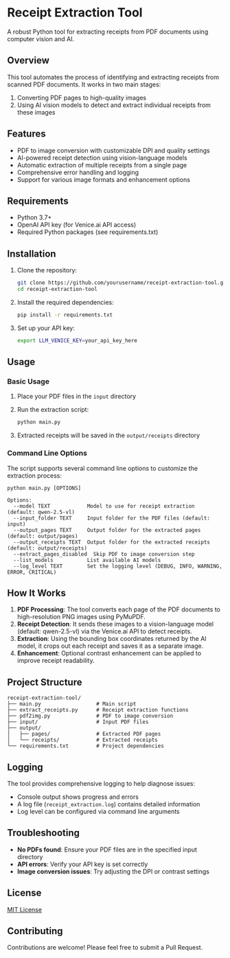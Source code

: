 # Receipt Extraction Tool
A robust Python tool for extracting receipts from PDF documents using computer vision and AI.

## Overview
This tool automates the process of identifying and extracting receipts from scanned PDF documents. It works in two main stages:

1. Converting PDF pages to high-quality images
2. Using AI vision models to detect and extract individual receipts from these images

## Features
- PDF to image conversion with customizable DPI and quality settings
- AI-powered receipt detection using vision-language models
- Automatic extraction of multiple receipts from a single page
- Comprehensive error handling and logging
- Support for various image formats and enhancement options


## Requirements
- Python 3.7+
- OpenAI API key (for Venice.ai API access)
- Required Python packages (see requirements.txt)


## Installation

1. Clone the repository:
    ```bash
    git clone https://github.com/yourusername/receipt-extraction-tool.git
    cd receipt-extraction-tool
    ```

2. Install the required dependencies:
    ```bash
    pip install -r requirements.txt
    ```

3. Set up your API key:
    ```bash
    export LLM_VENICE_KEY=your_api_key_here
    ``` 


## Usage

### Basic Usage

1. Place your PDF files in the `input` directory

2. Run the extraction script:
    ```bash
    python main.py
    ```

3. Extracted receipts will be saved in the `output/receipts` directory


### Command Line Options

The script supports several command line options to customize the extraction process:

```
python main.py [OPTIONS]

Options:
  --model TEXT            Model to use for receipt extraction (default: qwen-2.5-vl)
  --input_folder TEXT     Input folder for the PDF files (default: input)
  --output_pages TEXT     Output folder for the extracted pages (default: output/pages)
  --output_receipts TEXT  Output folder for the extracted receipts (default: output/receipts)
  --extract_pages_disabled  Skip PDF to image conversion step
  --list_models           List available AI models
  --log_level TEXT        Set the logging level (DEBUG, INFO, WARNING, ERROR, CRITICAL)
```

## How It Works

1. **PDF Processing**: The tool converts each page of the PDF documents to high-resolution PNG images using PyMuPDF.
2. **Receipt Detection**: It sends these images to a vision-language model (default: qwen-2.5-vl) via the Venice.ai API to detect receipts.
3. **Extraction**: Using the bounding box coordinates returned by the AI model, it crops out each receipt and saves it as a separate image.
4. **Enhancement**: Optional contrast enhancement can be applied to improve receipt readability.

## Project Structure

```
receipt-extraction-tool/
├── main.py                  # Main script
├── extract_receipts.py      # Receipt extraction functions
├── pdf2img.py               # PDF to image conversion
├── input/                   # Input PDF files
├── output/
│   ├── pages/               # Extracted PDF pages
│   └── receipts/            # Extracted receipts
└── requirements.txt         # Project dependencies
```

## Logging

The tool provides comprehensive logging to help diagnose issues:
- Console output shows progress and errors
- A log file (`receipt_extraction.log`) contains detailed information
- Log level can be configured via command line arguments

## Troubleshooting

- **No PDFs found**: Ensure your PDF files are in the specified input directory
- **API errors**: Verify your API key is set correctly
- **Image conversion issues**: Try adjusting the DPI or contrast settings

## License

[MIT License](LICENSE)

## Contributing

Contributions are welcome! Please feel free to submit a Pull Request.